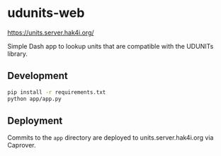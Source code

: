 # udunits-web

<https://units.server.hak4i.org/>

Simple Dash app to lookup units that are compatible with the UDUNITs library.

## Development

```sh
pip install -r requirements.txt
python app/app.py
```

## Deployment

Commits to the `app` directory are deployed to units.server.hak4i.org via Caprover.
